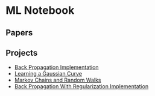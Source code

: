 # ML Notebook

## Papers


## Projects

- [Back Propagation Implementation](./projects/001)
- [Learning a Gaussian Curve](./projects/002)
- [Markov Chains and Random Walks](./projects/003)
- [Back Propagation With Regularization Implementation](./projects/004)

